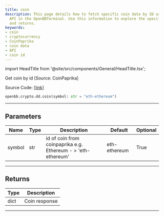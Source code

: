 ```yaml
---
title: coin
description: This page details how to fetch specific coin data by ID using the CoinPaprika
  API in the OpenBBTerminal. Use this information to explore the specific parameters
  and returns.
keywords:
- coin
- cryptocurrency
- CoinPaprika
- coin data
- API
- coin id
---
```


import HeadTitle from '@site/src/components/General/HeadTitle.tsx';

<HeadTitle title="crypto.dd.coin - Reference | OpenBB SDK Docs" />

Get coin by id [Source: CoinPaprika]

Source Code: [[link](https://github.com/OpenBB-finance/OpenBBTerminal/tree/main/openbb_terminal/cryptocurrency/due_diligence/coinpaprika_model.py#L427)]

```python wordwrap
openbb.crypto.dd.coin(symbol: str = "eth-ethereum")
```

---

## Parameters

| Name | Type | Description | Default | Optional |
| ---- | ---- | ----------- | ------- | -------- |
| symbol | str | id of coin from coinpaprika e.g. Ethereum - > 'eth-ethereum' | eth-ethereum | True |


---

## Returns

| Type | Description |
| ---- | ----------- |
| dict | Coin response |
---

